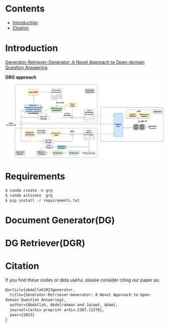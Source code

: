 <a id="contents"></a>
# Contents
<!-- MarkdownTOC -->
<!--
- [Requirements](#Requirements)
- [Downloading Data and Checkpoints](#downloading-data-and-checkpoints)
- [Usage](#usage)
- [Training](#training)-->
- [Introduction](#Introduction)
- [Citation](#Citation)
<!-- /MarkdownTOC -->

# Introduction
[Generator-Retriever-Generator: A Novel Approach to Open-domain Question Answering](https://arxiv.org/abs/2307.11278). 



**GRG approach**
<p align="center">
  <img src="images/GRG.png">
</p>

<!--**Comparison with other approaches**
<p align="center">
  <img src="images/result.png">
</p>
<a id="Requirements"></a>-->

# Requirements
```
$ conda create -n grg
$ conda activate  grg
$ pip install -r requirements.txt
```

# Document Generator(DG)
# DG Retriever(DGR)

<a id="Citation"></a>
# Citation

If you find these codes or data useful, please consider citing our paper as:

```
@article{abdallah2023generator,
  title={Generator-Retriever-Generator: A Novel Approach to Open-domain Question Answering},
  author={Abdallah, Abdelrahman and Jatowt, Adam},
  journal={arXiv preprint arXiv:2307.11278},
  year={2023}
}
```


